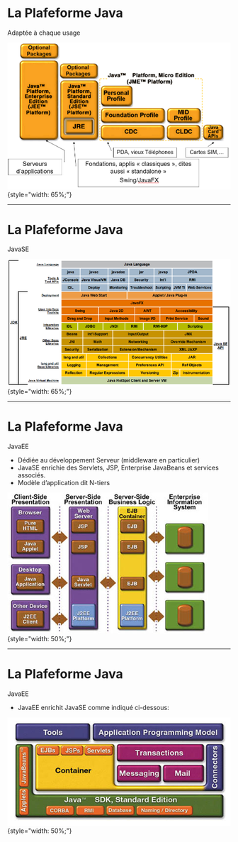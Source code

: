 
# La Plafeforme Java
Adaptée à chaque usage

![La PF Java](/images/pfJava.png){style="width: 65%;"}

---

# La Plafeforme Java
JavaSE

![JavaSE](/images/javaSE.png){style="width: 65%;"}

---

# La Plafeforme Java
JavaEE

  - Dédiée au développement Serveur (middleware en particulier)
  - JavaSE enrichie des Servlets, JSP, Enterprise JavaBeans et services associés.
  - Modèle d’application dit N-tiers

![JavaEE](/images/javaEE.png){style="width: 50%;"}


---

# La Plafeforme Java
JavaEE

  - JavaEE enrichit JavaSE comme indiqué ci-dessous:
  
![JavaEE2](/images/javaEE2.png){style="width: 50%;"}

